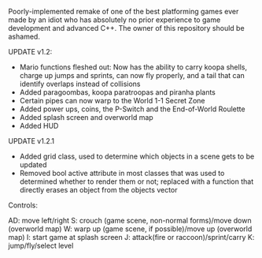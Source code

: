 Poorly-implemented remake of one of the best platforming games ever made by an idiot who has absolutely no prior experience to game development and advanced C++. The owner of this repository should be ashamed.

UPDATE v1.2:
- Mario functions fleshed out: Now has the ability to carry koopa shells, charge up jumps and sprints, can now fly properly, and a tail that can identify overlaps instead of collisions
- Added paragoombas, koopa paratroopas and piranha plants
- Certain pipes can now warp to the World 1-1 Secret Zone
- Added power ups, coins, the P-Switch and the End-of-World Roulette
- Added splash screen and overworld map
- Added HUD

UPDATE v1.2.1
- Added grid class, used to determine which objects in a scene gets to be updated
- Removed bool active attribute in most classes that was used to determined whether to render them or not; replaced with a function that directly erases an object from the objects vector

Controls:

AD: move left/right
S: crouch (game scene, non-normal forms)/move down (overworld map)
W: warp up (game scene, if possible)/move up (overworld map)
I: start game at splash screen
J: attack(fire or raccoon)/sprint/carry
K: jump/fly/select level
